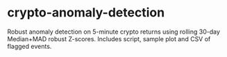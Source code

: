 # crypto-anomaly-detection
Robust anomaly detection on 5-minute crypto returns using rolling 30-day Median+MAD robust Z-scores. Includes script, sample plot and CSV of flagged events.

